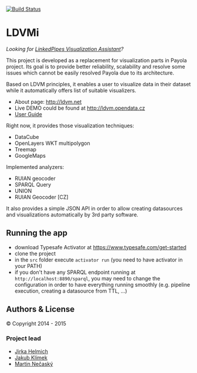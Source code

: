 [![Build Status](https://travis-ci.org/ldvm/LDVMi.svg?branch=master)](https://travis-ci.org/ldvm/LDVMi)

LDVMi
==========

*Looking for [LinkedPipes Visualization Assistant](doc/assistant)?*

This project is developed as a replacement for visualization parts in Payola project. Its goal is to provide better reliability, scalability and resolve some issues which cannot be easily resolved Payola due to its architecture.

Based on LDVM principles, it enables a user to visualize data in their dataset while it automatically offers list of suitable visualizers.

- About page: http://ldvm.net
- Live DEMO could be found at http://ldvm.opendata.cz
- [User Guide](https://github.com/ldvm/LDVMi/blob/master/doc/UserGuide.md)

Right now, it provides those visualization techniques:
- DataCube
- OpenLayers WKT multipolygon
- Treemap
- GoogleMaps

Implemented analyzers:
- RUIAN geocoder
- SPARQL Query
- UNION
- RUIAN Geocoder [CZ]

It also provides a simple JSON API in order to allow creating datasources and visualizations automatically by 3rd party software.

## Running the app
- download Typesafe Activator at https://www.typesafe.com/get-started
- clone the project
- in the `src` folder execute `activator run` (you need to have activator in your PATH)
- if you don't have any SPARQL endpoint running at `http://localhost:8890/sparql`, you may need to change the configuration in order to have everything running smoothly (e.g. pipeline execution, creating a datasource from TTL, ...)

## Authors & License

© Copyright 2014 - 2015

### Project lead

- [Jirka Helmich](https://github.com/jirihelmich)
- [Jakub Klímek](https://github.com/jakubklimek)
- [Martin Nečaský](http://www.ksi.mff.cuni.cz/~necasky)
